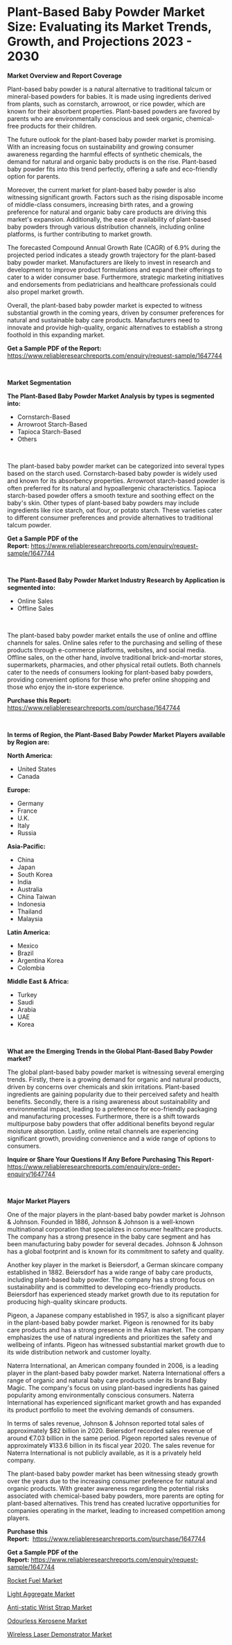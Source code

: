 <p><h1>Plant-Based Baby Powder Market Size: Evaluating its Market Trends, Growth, and Projections 2023 - 2030</h1></p><p><strong>Market Overview and Report Coverage</strong></p>
<p><p>Plant-based baby powder is a natural alternative to traditional talcum or mineral-based powders for babies. It is made using ingredients derived from plants, such as cornstarch, arrowroot, or rice powder, which are known for their absorbent properties. Plant-based powders are favored by parents who are environmentally conscious and seek organic, chemical-free products for their children.</p><p>The future outlook for the plant-based baby powder market is promising. With an increasing focus on sustainability and growing consumer awareness regarding the harmful effects of synthetic chemicals, the demand for natural and organic baby products is on the rise. Plant-based baby powder fits into this trend perfectly, offering a safe and eco-friendly option for parents.</p><p>Moreover, the current market for plant-based baby powder is also witnessing significant growth. Factors such as the rising disposable income of middle-class consumers, increasing birth rates, and a growing preference for natural and organic baby care products are driving this market's expansion. Additionally, the ease of availability of plant-based baby powders through various distribution channels, including online platforms, is further contributing to market growth.</p><p>The forecasted Compound Annual Growth Rate (CAGR) of 6.9% during the projected period indicates a steady growth trajectory for the plant-based baby powder market. Manufacturers are likely to invest in research and development to improve product formulations and expand their offerings to cater to a wider consumer base. Furthermore, strategic marketing initiatives and endorsements from pediatricians and healthcare professionals could also propel market growth.</p><p>Overall, the plant-based baby powder market is expected to witness substantial growth in the coming years, driven by consumer preferences for natural and sustainable baby care products. Manufacturers need to innovate and provide high-quality, organic alternatives to establish a strong foothold in this expanding market.</p></p>
<p><strong>Get a Sample PDF of the Report:</strong> <a href="https://www.reliableresearchreports.com/enquiry/request-sample/1647744">https://www.reliableresearchreports.com/enquiry/request-sample/1647744</a></p>
<p>&nbsp;</p>
<p><strong>Market Segmentation</strong></p>
<p><strong>The Plant-Based Baby Powder Market Analysis by types is segmented into:</strong></p>
<p><ul><li>Cornstarch-Based</li><li>Arrowroot Starch-Based</li><li>Tapioca Starch-Based</li><li>Others</li></ul></p>
<p>&nbsp;</p>
<p><p>The plant-based baby powder market can be categorized into several types based on the starch used. Cornstarch-based baby powder is widely used and known for its absorbency properties. Arrowroot starch-based powder is often preferred for its natural and hypoallergenic characteristics. Tapioca starch-based powder offers a smooth texture and soothing effect on the baby's skin. Other types of plant-based baby powders may include ingredients like rice starch, oat flour, or potato starch. These varieties cater to different consumer preferences and provide alternatives to traditional talcum powder.</p></p>
<p><strong>Get a Sample PDF of the Report:</strong>&nbsp;<a href="https://www.reliableresearchreports.com/enquiry/request-sample/1647744">https://www.reliableresearchreports.com/enquiry/request-sample/1647744</a></p>
<p>&nbsp;</p>
<p><strong>The Plant-Based Baby Powder Market Industry Research by Application is segmented into:</strong></p>
<p><ul><li>Online Sales</li><li>Offline Sales</li></ul></p>
<p>&nbsp;</p>
<p><p>The plant-based baby powder market entails the use of online and offline channels for sales. Online sales refer to the purchasing and selling of these products through e-commerce platforms, websites, and social media. Offline sales, on the other hand, involve traditional brick-and-mortar stores, supermarkets, pharmacies, and other physical retail outlets. Both channels cater to the needs of consumers looking for plant-based baby powders, providing convenient options for those who prefer online shopping and those who enjoy the in-store experience.</p></p>
<p><strong>Purchase this Report:</strong>&nbsp; <a href="https://www.reliableresearchreports.com/purchase/1647744">https://www.reliableresearchreports.com/purchase/1647744</a></p>
<p>&nbsp;</p>
<p><strong>In terms of Region, the Plant-Based Baby Powder Market Players available by Region are:</strong></p>
<p>
    <p> <strong> North America: </strong>
        <ul>
            <li>United States</li>
            <li>Canada</li>
        </ul>
        </p> 
    <p> <strong> Europe: </strong>
        <ul>
            <li>Germany</li>
            <li>France</li>
            <li>U.K.</li>
            <li>Italy</li>
            <li>Russia</li>
        </ul>
        </p> 
    <p> <strong> Asia-Pacific: </strong>
        <ul>
            <li>China</li>
            <li>Japan</li>
            <li>South Korea</li>
            <li>India</li>
            <li>Australia</li>
            <li>China Taiwan</li>
            <li>Indonesia</li>
            <li>Thailand</li>
            <li>Malaysia</li>
        </ul>
        </p> 
    <p> <strong> Latin America: </strong>
        <ul>
            <li>Mexico</li>
            <li>Brazil</li>
            <li>Argentina Korea</li>
            <li>Colombia</li>
        </ul>
        </p> 
    <p> <strong> Middle East & Africa: </strong>
        <ul>
            <li>Turkey</li>
            <li>Saudi</li>
            <li>Arabia</li>
            <li>UAE</li>
            <li>Korea</li>
        </ul>
    </p>
    </p>
<p>&nbsp;</p>
<p><strong>What are the Emerging Trends in the Global Plant-Based Baby Powder market?</strong></p>
<p><p>The global plant-based baby powder market is witnessing several emerging trends. Firstly, there is a growing demand for organic and natural products, driven by concerns over chemicals and skin irritations. Plant-based ingredients are gaining popularity due to their perceived safety and health benefits. Secondly, there is a rising awareness about sustainability and environmental impact, leading to a preference for eco-friendly packaging and manufacturing processes. Furthermore, there is a shift towards multipurpose baby powders that offer additional benefits beyond regular moisture absorption. Lastly, online retail channels are experiencing significant growth, providing convenience and a wide range of options to consumers.</p></p>
<p><strong>Inquire or Share Your Questions If Any Before Purchasing This Report</strong>- <a href="https://www.reliableresearchreports.com/enquiry/pre-order-enquiry/1647744">https://www.reliableresearchreports.com/enquiry/pre-order-enquiry/1647744</a></p>
<p>&nbsp;</p>
<p><strong>Major Market Players</strong></p>
<p><p>One of the major players in the plant-based baby powder market is Johnson & Johnson. Founded in 1886, Johnson & Johnson is a well-known multinational corporation that specializes in consumer healthcare products. The company has a strong presence in the baby care segment and has been manufacturing baby powder for several decades. Johnson & Johnson has a global footprint and is known for its commitment to safety and quality.</p><p>Another key player in the market is Beiersdorf, a German skincare company established in 1882. Beiersdorf has a wide range of baby care products, including plant-based baby powder. The company has a strong focus on sustainability and is committed to developing eco-friendly products. Beiersdorf has experienced steady market growth due to its reputation for producing high-quality skincare products.</p><p>Pigeon, a Japanese company established in 1957, is also a significant player in the plant-based baby powder market. Pigeon is renowned for its baby care products and has a strong presence in the Asian market. The company emphasizes the use of natural ingredients and prioritizes the safety and wellbeing of infants. Pigeon has witnessed substantial market growth due to its wide distribution network and customer loyalty.</p><p>Naterra International, an American company founded in 2006, is a leading player in the plant-based baby powder market. Naterra International offers a range of organic and natural baby care products under its brand Baby Magic. The company's focus on using plant-based ingredients has gained popularity among environmentally conscious consumers. Naterra International has experienced significant market growth and has expanded its product portfolio to meet the evolving demands of consumers.</p><p>In terms of sales revenue, Johnson & Johnson reported total sales of approximately $82 billion in 2020. Beiersdorf recorded sales revenue of around €7.03 billion in the same period. Pigeon reported sales revenue of approximately ¥133.6 billion in its fiscal year 2020. The sales revenue for Naterra International is not publicly available, as it is a privately held company.</p><p>The plant-based baby powder market has been witnessing steady growth over the years due to the increasing consumer preference for natural and organic products. With greater awareness regarding the potential risks associated with chemical-based baby powders, more parents are opting for plant-based alternatives. This trend has created lucrative opportunities for companies operating in the market, leading to increased competition among players.</p></p>
<p><strong>Purchase this Report:</strong>&nbsp;&nbsp;<a href="https://www.reliableresearchreports.com/purchase/1647744">https://www.reliableresearchreports.com/purchase/1647744</a></p>
<p></p>
<p><strong>Get a Sample PDF of the Report:</strong>&nbsp;<a href="https://www.reliableresearchreports.com/enquiry/request-sample/1647744">https://www.reliableresearchreports.com/enquiry/request-sample/1647744</a></p>
<p><p><a href="https://medium.com/@alesiabrahimi58/rocket-fuel-market-insights-into-market-cagr-market-trends-and-growth-strategies-186d32dd643f">Rocket Fuel Market</a></p><p><a href="https://medium.com/@besaosmani1903/light-aggregate-market-the-key-to-successful-business-strategy-forecast-till-2030-01d5daf3f77d">Light Aggregate Market</a></p><p><a href="https://github.com/dringals/Market-Research-Report-List-1/blob/main/anti-static-wrist-strap-market.md">Anti-static Wrist Strap Market</a></p><p><a href="https://medium.com/@kyliemorgan1913/odourless-kerosene-market-analysis-and-sze-forecasted-for-period-from-2023-to-2030-97c9dfddc99d">Odourless Kerosene Market</a></p><p><a href="https://github.com/tamvrosiya/Market-Research-Report-List-1/blob/main/wireless-laser-demonstrator-market.md">Wireless Laser Demonstrator Market</a></p></p>